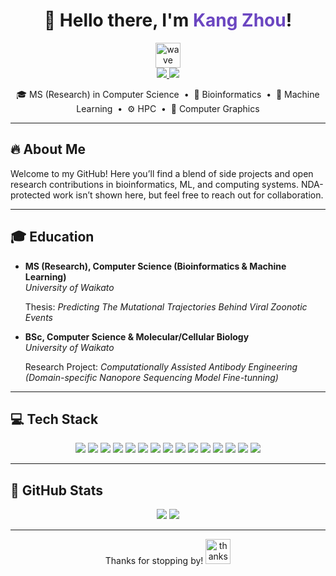 <!-- Heading -->
<div align="center">
  <h1>👋 Hello there, I'm <span style="color:#6B46C1;">Kang Zhou</span>!</h1>
  <img src="https://raw.githubusercontent.com/MartinHeinz/MartinHeinz/master/wave.gif" width="40" alt="wave"/>
</div>

<div align="center">
  <a href="https://www.linkedin.com/in/kang-zhou-aemon/">
    <img src="https://img.shields.io/badge/LinkedIn-0A66C2?style=for-the-badge&logo=linkedin&logoColor=white"/>
  </a>
  <a href="https://github.com/Amekn">
    <img src="https://img.shields.io/badge/GitHub-black?style=for-the-badge&logo=github&logoColor=white"/>
  </a>
</div>

<p align="center">
  🎓 MS (Research) in Computer Science &nbsp;•&nbsp;
  🧬 Bioinformatics &nbsp;•&nbsp;
  🤖 Machine Learning &nbsp;•&nbsp;
  ⚙️ HPC &nbsp;•&nbsp;
  🎨 Computer Graphics
</p>

---

## 🔥 About Me
Welcome to my GitHub! Here you’ll find a blend of side projects and open research contributions in bioinformatics, ML, and computing systems. NDA-protected work isn’t shown here, but feel free to reach out for collaboration.

---

## 🎓 Education
- **MS (Research), Computer Science (Bioinformatics & Machine Learning)**  
  _University of Waikato_
  
  Thesis: *Predicting The Mutational Trajectories Behind Viral Zoonotic Events*

- **BSc, Computer Science & Molecular/Cellular Biology**  
  _University of Waikato_
  
  Research Project: *Computationally Assisted Antibody Engineering (Domain-specific Nanopore Sequencing Model Fine-tunning)*

---

## 💻 Tech Stack

<p align="center">
  <img src="https://img.shields.io/badge/C-00599C?style=for-the-badge&logo=c&logoColor=white"/>  
  <img src="https://img.shields.io/badge/C++-00599C?style=for-the-badge&logo=c%2B%2B&logoColor=white"/>  
  <img src="https://img.shields.io/badge/Swift-FA7343?style=for-the-badge&logo=swift&logoColor=white"/>  
  <img src="https://img.shields.io/badge/C%23-239120?style=for-the-badge&logo=csharp&logoColor=white"/>  
  <img src="https://img.shields.io/badge/Python-black?style=for-the-badge&logo=python"/>  
  <img src="https://img.shields.io/badge/Java-E34A86?style=for-the-badge&logo=java&logoColor=white"/>  
  <img src="https://img.shields.io/badge/Metal_API-000000?style=for-the-badge&logo=apple&logoColor=white"/>  
  <img src="https://img.shields.io/badge/CUDA-ED1C24?style=for-the-badge&logo=nvidia&logoColor=white"/>  
  <img src="https://img.shields.io/badge/Bash-4EAA25?style=for-the-badge&logo=gnu-bash&logoColor=white"/>  
  <img src="https://img.shields.io/badge/PowerShell-0078D4?style=for-the-badge&logo=powershell&logoColor=white"/>  
  <img src="https://img.shields.io/badge/SQL-CC2927?style=for-the-badge&logo=mysql&logoColor=white"/>  
  <img src="https://img.shields.io/badge/Apache-221D15?style=for-the-badge&logo=apache&logoColor=white"/>  
  <img src="https://img.shields.io/badge/Slurm-0078D4?style=for-the-badge&logo=slurm&logoColor=white"/>  
  <img src="https://img.shields.io/badge/AWS-232F3E?style=for-the-badge&logo=amazonaws&logoColor=white"/>  
  <img src="https://img.shields.io/badge/GitHub-181717?style=for-the-badge&logo=github&logoColor=white"/>
</p>

---

## 🌟 GitHub Stats

<p align="center">
  <img src="https://github-readme-stats.vercel.app/api?username=Amekn&show_icons=true&theme=radical" />
  <img src="https://github-readme-stats.vercel.app/api/top-langs/?username=Amekn&layout=compact&theme=radical" />
</p>

---

<p align="center">
  Thanks for stopping by!  
  <img src="https://media.giphy.com/media/hvRJCLFzcasrR4ia7z/giphy.gif" width="40" alt="thanks"/>
</p>

